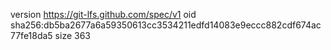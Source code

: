 version https://git-lfs.github.com/spec/v1
oid sha256:db5ba2677a6a59350613cc3534211edfd14083e9eccc882cdf674ac77fe18da5
size 363

